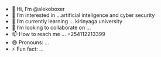 - 👋 Hi, I’m @alekoboxer
- 👀 I’m interested in ...artificial inteligence and cyber security
- 🌱 I’m currently learning ... kirinyaga university
- 💞️ I’m looking to collaborate on ...
- 📫 How to reach me ... +254112213399
- 😄 Pronouns: ...
- ⚡ Fun fact: ...

<!---
alekoboxer/alekoboxer is a ✨ special ✨ repository because its `README.md` (this file) appears on your GitHub profile.
You can click the Preview link to take a look at your changes.
--->
